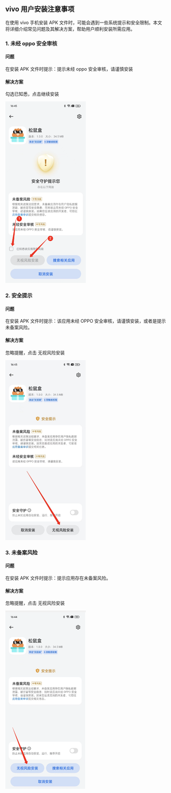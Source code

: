 ## vivo 用户安装注意事项

在使用 vivo 手机安装 APK 文件时，可能会遇到一些系统提示和安全限制。本文将详细介绍常见问题及其解决方案，帮助用户顺利安装所需应用。

### 1. 未经 oppo 安全审核

#### 问题
在安装 APK 文件时提示：提示未经 oppo 安全审核，请谨慎安装

#### 解决方案
勾选已知悉，点击继续安装

<img src="../截屏/oppo/安全守护提示.jpg" alt="安全守护提醒" style="width:50%;"/>


### 2. 安全提示
#### 问题
在安装 APK 文件时提示：该应用未经 OPPO 安全审核，请谨慎安装，或者是提示未备案风险。

#### 解决方案
忽略提醒，点击 无视风险安装

<img src="../截屏/oppo/未经安全审核风险.jpg" alt="安全提示" style="width:50%;"/>

### 3. 未备案风险
#### 问题
在安装 APK 文件时提示：提示应用存在未备案风险。

#### 解决方案
忽略提醒，点击 无视风险安装

<img src="../截屏/oppo/未备案风险.jpg" alt="安全提示" style="width:50%;"/>